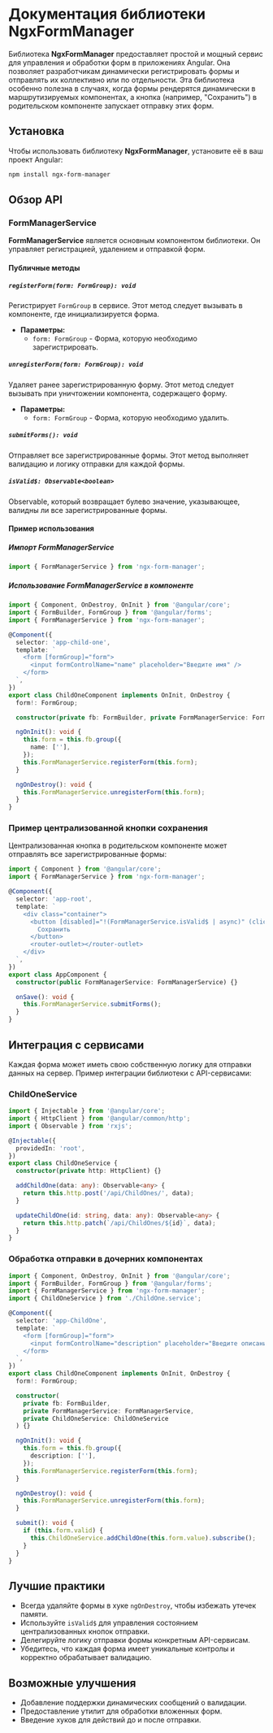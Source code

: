 # Документация библиотеки NgxFormManager

Библиотека **NgxFormManager** предоставляет простой и мощный сервис для управления и обработки форм в приложениях Angular. Она позволяет разработчикам динамически регистрировать формы и отправлять их коллективно или по отдельности. Эта библиотека особенно полезна в случаях, когда формы рендерятся динамически в маршрутизируемых компонентах, а кнопка (например, "Сохранить") в родительском компоненте запускает отправку этих форм.

## Установка

Чтобы использовать библиотеку **NgxFormManager**, установите её в ваш проект Angular:

```bash
npm install ngx-form-manager
```

## Обзор API

### FormManagerService
**FormManagerService** является основным компонентом библиотеки. Он управляет регистрацией, удалением и отправкой форм.

#### Публичные методы

##### `registerForm(form: FormGroup): void`
Регистрирует `FormGroup` в сервисе. Этот метод следует вызывать в компоненте, где инициализируется форма.

- **Параметры:**
  - `form: FormGroup` - Форма, которую необходимо зарегистрировать.

##### `unregisterForm(form: FormGroup): void`
Удаляет ранее зарегистрированную форму. Этот метод следует вызывать при уничтожении компонента, содержащего форму.

- **Параметры:**
  - `form: FormGroup` - Форма, которую необходимо удалить.

##### `submitForms(): void`
Отправляет все зарегистрированные формы. Этот метод выполняет валидацию и логику отправки для каждой формы.

##### `isValid$: Observable<boolean>`
Observable, который возвращает булево значение, указывающее, валидны ли все зарегистрированные формы.

#### Пример использования

##### Импорт FormManagerService

```typescript
import { FormManagerService } from 'ngx-form-manager';
```

##### Использование FormManagerService в компоненте

```typescript
import { Component, OnDestroy, OnInit } from '@angular/core';
import { FormBuilder, FormGroup } from '@angular/forms';
import { FormManagerService } from 'ngx-form-manager';

@Component({
  selector: 'app-child-one',
  template: `
    <form [formGroup]="form">
      <input formControlName="name" placeholder="Введите имя" />
    </form>
  `,
})
export class ChildOneComponent implements OnInit, OnDestroy {
  form!: FormGroup;

  constructor(private fb: FormBuilder, private FormManagerService: FormManagerService) {}

  ngOnInit(): void {
    this.form = this.fb.group({
      name: [''],
    });
    this.FormManagerService.registerForm(this.form);
  }

  ngOnDestroy(): void {
    this.FormManagerService.unregisterForm(this.form);
  }
}
```

### Пример централизованной кнопки сохранения

Централизованная кнопка в родительском компоненте может отправлять все зарегистрированные формы:

```typescript
import { Component } from '@angular/core';
import { FormManagerService } from 'ngx-form-manager';

@Component({
  selector: 'app-root',
  template: `
    <div class="container">
      <button [disabled]="!(FormManagerService.isValid$ | async)" (click)="onSave()">
        Сохранить
      </button>
      <router-outlet></router-outlet>
    </div>
  `,
})
export class AppComponent {
  constructor(public FormManagerService: FormManagerService) {}

  onSave(): void {
    this.FormManagerService.submitForms();
  }
}
```

## Интеграция с сервисами

Каждая форма может иметь свою собственную логику для отправки данных на сервер. Пример интеграции библиотеки с API-сервисами:

### ChildOneService

```typescript
import { Injectable } from '@angular/core';
import { HttpClient } from '@angular/common/http';
import { Observable } from 'rxjs';

@Injectable({
  providedIn: 'root',
})
export class ChildOneService {
  constructor(private http: HttpClient) {}

  addChildOne(data: any): Observable<any> {
    return this.http.post('/api/ChildOnes/', data);
  }

  updateChildOne(id: string, data: any): Observable<any> {
    return this.http.patch(`/api/ChildOnes/${id}`, data);
  }
}
```

### Обработка отправки в дочерних компонентах

```typescript
import { Component, OnDestroy, OnInit } from '@angular/core';
import { FormBuilder, FormGroup } from '@angular/forms';
import { FormManagerService } from 'ngx-form-manager';
import { ChildOneService } from './ChildOne.service';

@Component({
  selector: 'app-ChildOne',
  template: `
    <form [formGroup]="form">
      <input formControlName="description" placeholder="Введите описание дефекта" />
    </form>
  `,
})
export class ChildOneComponent implements OnInit, OnDestroy {
  form!: FormGroup;

  constructor(
    private fb: FormBuilder,
    private FormManagerService: FormManagerService,
    private ChildOneService: ChildOneService
  ) {}

  ngOnInit(): void {
    this.form = this.fb.group({
      description: [''],
    });
    this.FormManagerService.registerForm(this.form);
  }

  ngOnDestroy(): void {
    this.FormManagerService.unregisterForm(this.form);
  }

  submit(): void {
    if (this.form.valid) {
      this.ChildOneService.addChildOne(this.form.value).subscribe();
    }
  }
}
```

## Лучшие практики

- Всегда удаляйте формы в хуке `ngOnDestroy`, чтобы избежать утечек памяти.
- Используйте `isValid$` для управления состоянием централизованных кнопок отправки.
- Делегируйте логику отправки формы конкретным API-сервисам.
- Убедитесь, что каждая форма имеет уникальные контролы и корректно обрабатывает валидацию.

## Возможные улучшения

- Добавление поддержки динамических сообщений о валидации.
- Предоставление утилит для обработки вложенных форм.
- Введение хуков для действий до и после отправки.

